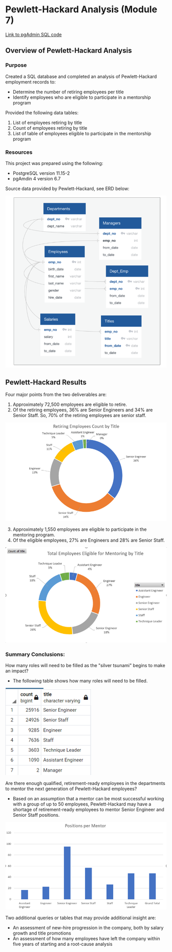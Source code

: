 # Pewlett-Hackard Analysis (Module 7)

[Link to pgAdmin SQL code](Employee_Database_challenge.sql)

## Overview of Pewlett-Hackard Analysis

### Purpose
Created a SQL database and completed an analysis of Pewlett-Hackard employment records to:
* Determine the number of retiring employees per title
* Identify employees who are eligible to participate in a mentorship program

Provided the following data tables:

1. List of employees retiring by title
2. Count of employees retiring by title
3. List of table of employees eligible to participate in the mentorship program

### Resources

This project was prepared using the following:
* PostgreSQL version 11.15-2
* pgAmdin 4 version 6.7

Source data provided by Pewlett-Hackard, see ERD below:

![Pewlett-Hackard Data ERD](Employee_ERD.PNG)

## Pewlett-Hackard Results

Four major points from the two deliverables are:
1. Approximately 72,500 employees are eligible to retire.
2. Of the retiring employees, 36% are Senior Engineers and 34% are Senior Staff.  So, 70% of the retiring employees are senior staff.

![Pewlett-Hackard Retiring Employees](Retiring_Employee_Title_Count.PNG)

3. Approximately 1,550 employees are eligible to participate in the mentoring program.
4. Of the eligible employees, 27% are Engineers and 28% are Senior Staff.

![Pewlett-Hackard Mentoring Employees](Mentoring_Employee_Title_Count.PNG)

### Summary Conclusions:
How many roles will need to be filled as the "silver tsunami" begins to make an impact?

* The following table shows how many roles will need to be filled.

![Pewlett-Hackard Retiring Count](count.PNG)

Are there enough qualified, retirement-ready employees in the departments to mentor the next generation of Pewlett-Hackard employees?

* Based on an assumption that a mentor can be most successful working with a group of up to 50 employees, Pewlett-Hackard may have a shortage of retirement-ready         employees to mentor Senior Engineer and Senior Staff positions.

![Pewlett-Hackard Positions per Mentor](positions_per_mentor.PNG)

Two additional queries or tables that may provide additional insight are:
* An assessment of new-hire progression in the company, both by salary growth and title promotions
* An assessment of how many employees have left the company within five years of starting and a root-cause analysis
